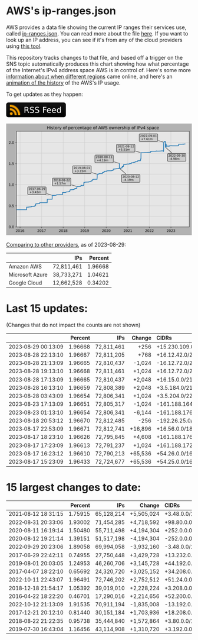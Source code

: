 # AWS's ip-ranges.json

AWS provides a data file showing the current IP ranges their
services use, called [ip-ranges.json](https://ip-ranges.amazonaws.com/ip-ranges.json).
You can read more about the file [here](https://docs.aws.amazon.com/general/latest/gr/aws-ip-ranges.html).
If you want to look up an IP address, you can see if it's from any of the cloud providers using [this tool](https://cloud-ips.s3-us-west-2.amazonaws.com/index.html).

This repository tracks changes to that file, and based off a trigger on the SNS 
topic automatically produces this chart showing how what percentage of the 
Internet's IPv4 address space AWS is in control of.  Here's some 
more [information about when different regions](announces.md) came 
online, and here's an [animation of the history](https://youtu.be/Su25yl7eol8) 
of the AWS's IP usage.

To get updates as they happen:

[![RSS Icon](images/rss_badge.svg)](https://raw.githubusercontent.com/seligman/aws-ip-ranges/master/rss.xml)

![History of AWS](history_count.svg)

[Comparing to other providers](https://github.com/seligman/cloud_sizes), as of 2023-08-29:

| | IPs | Percent |
| --- | ---: | ---: |
| Amazon AWS | 72,811,461 | 1.96668 |
| Microsoft Azure | 38,733,271 | 1.04621 |
| Google Cloud | 12,662,528 | 0.34202 |


# Last 15 updates:

(Changes that do not impact the counts are not shown)

| | Percent | IPs | Change | CIDRs |
| :--- | ---: | ---: | ---: | :--- |
| 2023&#8209;08&#8209;29&nbsp;00:13:09 | 1.96668 | 72,811,461 | +256 | +15.230.109.0/24 |
| 2023&#8209;08&#8209;28&nbsp;22:13:10 | 1.96667 | 72,811,205 | +768 | +16.12.42.0/23,&nbsp;+16.12.44.0/24 |
| 2023&#8209;08&#8209;28&nbsp;21:13:09 | 1.96665 | 72,810,437 | -1,024 | -16.12.72.0/22 |
| 2023&#8209;08&#8209;28&nbsp;19:13:10 | 1.96668 | 72,811,461 | +1,024 | +16.12.72.0/22 |
| 2023&#8209;08&#8209;28&nbsp;17:13:09 | 1.96665 | 72,810,437 | +2,048 | +16.15.0.0/21 |
| 2023&#8209;08&#8209;28&nbsp;16:13:10 | 1.96659 | 72,808,389 | +2,048 | +3.5.184.0/21 |
| 2023&#8209;08&#8209;28&nbsp;03:43:09 | 1.96654 | 72,806,341 | +1,024 | +3.5.204.0/22 |
| 2023&#8209;08&#8209;23&nbsp;17:13:09 | 1.96651 | 72,805,317 | -1,024 | -161.188.164.0/22 |
| 2023&#8209;08&#8209;23&nbsp;01:13:10 | 1.96654 | 72,806,341 | -6,144 | -161.188.176.0/20,&nbsp;-161.188.172.0/22,&nbsp;-161.188.162.0/23,&nbsp;... |
| 2023&#8209;08&#8209;18&nbsp;20:53:12 | 1.96670 | 72,812,485 | -256 | -192.26.25.0/24 |
| 2023&#8209;08&#8209;17&nbsp;22:53:09 | 1.96671 | 72,812,741 | +16,896 | +16.56.0.0/18,&nbsp;+136.18.136.0/23 |
| 2023&#8209;08&#8209;17&nbsp;18:23:10 | 1.96626 | 72,795,845 | +4,608 | +161.188.176.0/20,&nbsp;+161.188.162.0/23 |
| 2023&#8209;08&#8209;17&nbsp;17:23:09 | 1.96613 | 72,791,237 | +1,024 | +161.188.172.0/22 |
| 2023&#8209;08&#8209;17&nbsp;16:23:12 | 1.96610 | 72,790,213 | +65,536 | +54.26.0.0/16 |
| 2023&#8209;08&#8209;17&nbsp;15:23:09 | 1.96433 | 72,724,677 | +65,536 | +54.25.0.0/16 |


# 15 largest changes to date:

| | Percent | IPs | Change | CIDRs |
| :--- | ---: | ---: | ---: | :--- |
| 2021&#8209;08&#8209;12&nbsp;18:31:15 | 1.75915 | 65,128,214 | +5,505,024 | +3.48.0.0/12,&nbsp;+35.96.0.0/12,&nbsp;+3.152.0.0/13,&nbsp;... |
| 2022&#8209;08&#8209;31&nbsp;20:33:06 | 1.93002 | 71,454,285 | +4,718,592 | +98.80.0.0/12,&nbsp;+184.32.0.0/12,&nbsp;+13.184.0.0/13,&nbsp;... |
| 2020&#8209;08&#8209;11&nbsp;16:19:14 | 1.50480 | 55,711,498 | +4,194,304 | +252.0.0.0/10 |
| 2020&#8209;08&#8209;12&nbsp;19:21:14 | 1.39151 | 51,517,198 | -4,194,304 | -252.0.0.0/10 |
| 2022&#8209;09&#8209;29&nbsp;20:23:06 | 1.89058 | 69,994,058 | -3,932,160 | -3.48.0.0/12,&nbsp;-35.96.0.0/12,&nbsp;-3.240.0.0/13,&nbsp;... |
| 2017&#8209;06&#8209;29&nbsp;22:42:11 | 0.74955 | 27,750,448 | +3,429,728 | +13.232.0.0/13,&nbsp;+34.240.0.0/13,&nbsp;+35.168.0.0/13,&nbsp;... |
| 2019&#8209;08&#8209;01&nbsp;20:03:05 | 1.24953 | 46,260,706 | +3,145,728 | +44.192.0.0/10,&nbsp;-3.192.0.0/12 |
| 2017&#8209;04&#8209;07&nbsp;18:22:10 | 0.65692 | 24,320,720 | +3,025,152 | +34.208.0.0/12,&nbsp;+34.224.0.0/12,&nbsp;+13.58.0.0/15,&nbsp;... |
| 2022&#8209;10&#8209;11&nbsp;22:43:07 | 1.96491 | 72,746,202 | +2,752,512 | +51.24.0.0/13,&nbsp;+57.104.0.0/13,&nbsp;+51.20.0.0/14,&nbsp;... |
| 2018&#8209;12&#8209;18&nbsp;21:54:17 | 1.05392 | 39,019,010 | +2,228,224 | +3.208.0.0/12,&nbsp;+3.224.0.0/12,&nbsp;+13.48.0.0/15 |
| 2016&#8209;04&#8209;22&nbsp;18:22:20 | 0.46701 | 17,290,016 | +2,214,656 | +52.200.0.0/13,&nbsp;+52.208.0.0/13,&nbsp;+52.36.0.0/14,&nbsp;... |
| 2022&#8209;10&#8209;12&nbsp;21:13:09 | 1.91535 | 70,911,194 | -1,835,008 | -13.192.0.0/13,&nbsp;-16.28.0.0/14,&nbsp;-40.172.0.0/14,&nbsp;... |
| 2017&#8209;12&#8209;21&nbsp;20:12:10 | 0.81440 | 30,151,184 | +1,703,936 | +18.208.0.0/13,&nbsp;+18.204.0.0/14,&nbsp;+18.224.0.0/14,&nbsp;... |
| 2018&#8209;08&#8209;22&nbsp;21:22:35 | 0.95738 | 35,444,840 | +1,572,864 | +3.80.0.0/12,&nbsp;+3.16.0.0/14,&nbsp;+3.40.0.0/14 |
| 2019&#8209;07&#8209;30&nbsp;16:43:04 | 1.16456 | 43,114,908 | +1,310,720 | +3.192.0.0/12,&nbsp;+15.222.0.0/15,&nbsp;+15.236.0.0/15 |
